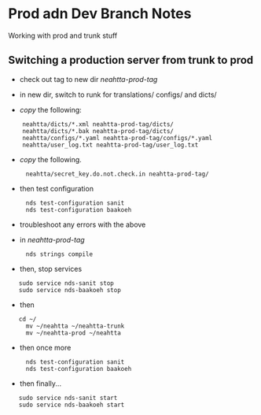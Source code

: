 # Prod adn Dev Branch Notes

Working with prod and trunk stuff

## Switching a production server from trunk to prod

- check out tag to new dir _neahtta-prod-tag_

- in new dir, switch to runk for translations/ configs/ and dicts/

- _copy_ the following:

```
    neahtta/dicts/*.xml neahtta-prod-tag/dicts/
    neahtta/dicts/*.bak neahtta-prod-tag/dicts/
    neahtta/configs/*.yaml neahtta-prod-tag/configs/*.yaml
    neahtta/user_log.txt neahtta-prod-tag/user_log.txt
```

- _copy_ the following.

```
     neahtta/secret_key.do.not.check.in neahtta-prod-tag/
```

- then test configuration

```
     nds test-configuration sanit
     nds test-configuration baakoeh
```

- troubleshoot any errors with the above

- in _neahtta-prod-tag_

```
     nds strings compile
```

- then, stop services

```
   sudo service nds-sanit stop
   sudo service nds-baakoeh stop
```

- then

```
   cd ~/
     mv ~/neahtta ~/neahtta-trunk
     mv ~/neahtta-prod ~/neahtta
```

- then once more

```
     nds test-configuration sanit
     nds test-configuration baakoeh
```

- then finally...

```
   sudo service nds-sanit start
   sudo service nds-baakoeh start
```
